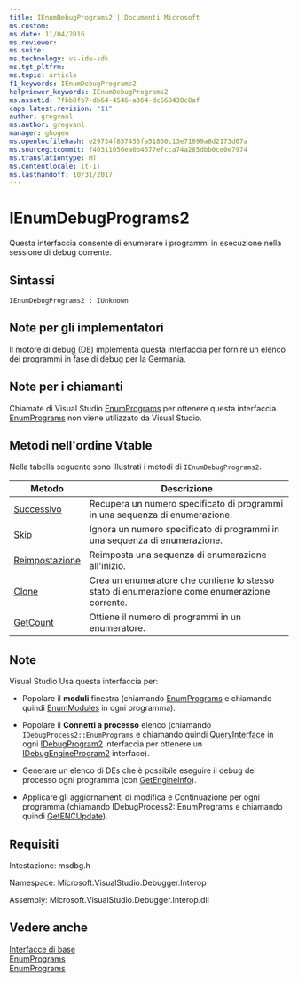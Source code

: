 ```yaml
---
title: IEnumDebugPrograms2 | Documenti Microsoft
ms.custom: 
ms.date: 11/04/2016
ms.reviewer: 
ms.suite: 
ms.technology: vs-ide-sdk
ms.tgt_pltfrm: 
ms.topic: article
f1_keywords: IEnumDebugPrograms2
helpviewer_keywords: IEnumDebugPrograms2
ms.assetid: 7fbb8fb7-db64-4546-a364-dc668430c8af
caps.latest.revision: "11"
author: gregvanl
ms.author: gregvanl
manager: ghogen
ms.openlocfilehash: e29734f857453fa51860c13e71699a8d2173d07a
ms.sourcegitcommit: f40311056ea0b4677efcca74a285dbb0ce0e7974
ms.translationtype: MT
ms.contentlocale: it-IT
ms.lasthandoff: 10/31/2017
---
```

# <a name="ienumdebugprograms2"></a>IEnumDebugPrograms2
Questa interfaccia consente di enumerare i programmi in esecuzione nella sessione di debug corrente.  
  
## <a name="syntax"></a>Sintassi  
  
```  
IEnumDebugPrograms2 : IUnknown  
```  
  
## <a name="notes-for-implementers"></a>Note per gli implementatori  
 Il motore di debug (DE) implementa questa interfaccia per fornire un elenco dei programmi in fase di debug per la Germania.  
  
## <a name="notes-for-callers"></a>Note per i chiamanti  
 Chiamate di Visual Studio [EnumPrograms](../../../extensibility/debugger/reference/idebugprocess2-enumprograms.md) per ottenere questa interfaccia. [EnumPrograms](../../../extensibility/debugger/reference/idebugengine2-enumprograms.md) non viene utilizzato da Visual Studio.  
  
## <a name="methods-in-vtable-order"></a>Metodi nell'ordine Vtable  
 Nella tabella seguente sono illustrati i metodi di `IEnumDebugPrograms2`.  
  
|Metodo|Descrizione|  
|------------|-----------------|  
|[Successivo](../../../extensibility/debugger/reference/ienumdebugprograms2-next.md)|Recupera un numero specificato di programmi in una sequenza di enumerazione.|  
|[Skip](../../../extensibility/debugger/reference/ienumdebugprograms2-skip.md)|Ignora un numero specificato di programmi in una sequenza di enumerazione.|  
|[Reimpostazione](../../../extensibility/debugger/reference/ienumdebugprograms2-reset.md)|Reimposta una sequenza di enumerazione all'inizio.|  
|[Clone](../../../extensibility/debugger/reference/ienumdebugprograms2-clone.md)|Crea un enumeratore che contiene lo stesso stato di enumerazione come enumerazione corrente.|  
|[GetCount](../../../extensibility/debugger/reference/ienumdebugprograms2-getcount.md)|Ottiene il numero di programmi in un enumeratore.|  
  
## <a name="remarks"></a>Note  
 Visual Studio Usa questa interfaccia per:  
  
-   Popolare il **moduli** finestra (chiamando [EnumPrograms](../../../extensibility/debugger/reference/idebugprocess2-enumprograms.md) e chiamando quindi [EnumModules](../../../extensibility/debugger/reference/idebugprogram2-enummodules.md) in ogni programma).  
  
-   Popolare il **Connetti a processo** elenco (chiamando `IDebugProcess2::EnumPrograms` e chiamando quindi [QueryInterface](/cpp/atl/queryinterface) in ogni [IDebugProgram2](../../../extensibility/debugger/reference/idebugprogram2.md) interfaccia per ottenere un [IDebugEngineProgram2](../../../extensibility/debugger/reference/idebugengineprogram2.md) interface).  
  
-   Generare un elenco di DEs che è possibile eseguire il debug del processo ogni programma (con [GetEngineInfo](../../../extensibility/debugger/reference/idebugprogram2-getengineinfo.md)).  
  
-   Applicare gli aggiornamenti di modifica e Continuazione per ogni programma (chiamando IDebugProcess2::EnumPrograms e chiamando quindi [GetENCUpdate](../../../extensibility/debugger/reference/idebugprogram2-getencupdate.md)).  
  
## <a name="requirements"></a>Requisiti  
 Intestazione: msdbg.h  
  
 Namespace: Microsoft.VisualStudio.Debugger.Interop  
  
 Assembly: Microsoft.VisualStudio.Debugger.Interop.dll  
  
## <a name="see-also"></a>Vedere anche  
 [Interfacce di base](../../../extensibility/debugger/reference/core-interfaces.md)   
 [EnumPrograms](../../../extensibility/debugger/reference/idebugengine2-enumprograms.md)   
 [EnumPrograms](../../../extensibility/debugger/reference/idebugprocess2-enumprograms.md)